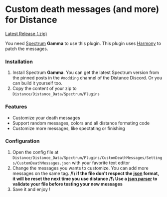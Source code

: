 # Custom death messages (and more) for Distance

[Latest Release (.zip)](https://github.com/larnin/CustomDeathMessages/releases)

You need [Spectrum](https://github.com/Ciastex/Spectrum) **Gamma** to use this plugin.
This plugin uses [Harmony](https://github.com/pardeike/Harmony) to patch the messages.

### Installation

1. Install Spectrum **Gamma**. You can get the latest Spectrum version from the pinned posts in the `#modding` channel of the Distance Discord. Or you can build it yourself too.
2. Copy the content of your zip to `Distance/Distance_Data/Spectrum/Plugins`

### Features

- Customize your death messages
- Support random messages, colors and all distance formating code
- Customize more messages, like spectating or finishing

### Configuration

1. Open the config file at `Distance/Distance_Data/Spectrum/Plugins/CustomDeathMessages/Settings/CustomDeathMessages.json` with your favorite text editor
2. Change the messages you wants to customize. You can add more messages on the same tag.
**/!\ if the file don't respect the [json](https://fr.wikipedia.org/wiki/JavaScript_Object_Notation) format, it will be reset the next time you use distance /!\\**
**Use a [json parser](http://json.parser.online.fr/) to validate your file before testing your new messages**
3. Save it and enjoy !